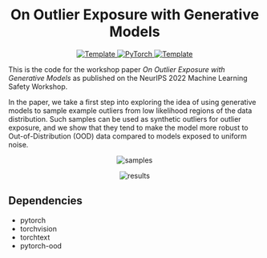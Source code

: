 
<div align="center">

# On Outlier Exposure with Generative Models 

<a href="https://openreview.net/forum?id=SU7OAfhc8OM">
    <img alt="Template" src="https://img.shields.io/badge/Paper-OpenReview-7d1803">
</a>

<a href="https://pytorch.org/get-started/locally/">
    <img alt="PyTorch" src="https://img.shields.io/badge/PyTorch-ee4c2c?logo=pytorch&logoColor=white">
</a>
<a href="https://github.com/kkirchheim/pytorch-ood">
    <img alt="Template" src="https://img.shields.io/badge/-PyTorch--OOD-017F2F?style=flat&logo=github&labelColor=gray">
</a>


</div>

This is the code for the workshop paper *On Outlier Exposure with Generative Models* as published 
on the NeurIPS 2022 Machine Learning Safety Workshop. 

In the paper, we take a first step into exploring the idea of using generative models to sample example outliers from low likelihood regions of the data 
distribution.
Such samples can be used as synthetic outliers for outlier exposure, and we show that they tend to make the model more robust to Out-of-Distribution (OOD) data compared to models exposed to uniform noise. 


<div align="center">

![samples](img/cover-samples.png)



![results](img/results-base.png)

</div>







## Dependencies

* pytorch 
* torchvision
* torchtext
* pytorch-ood 




